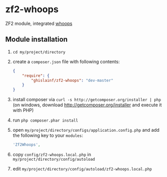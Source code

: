 zf2-whoops
==========

ZF2 module, integrated [whoops](https://github.com/filp/whoops)

## Module installation
  1. `cd my/project/directory`
  2. create a `composer.json` file with following contents:

     ```json
     {
         "require": {
             "ghislainf/zf2-whoops": "dev-master"
         }
     }
     ```
  3. install composer via `curl -s http://getcomposer.org/installer | php` (on windows, download
     http://getcomposer.org/installer and execute it with PHP)
  4. run `php composer.phar install`
  5. open `my/project/directory/configs/application.config.php` and add the following key to your `modules`:

     ```php
     'Zf2Whoops',
     ```
  6. copy `config/zf2-whoops.local.php` in `my/project/directory/config/autoload`
  7. edit `my/project/directory/config/autoload/zf2-whoops.local.php`
